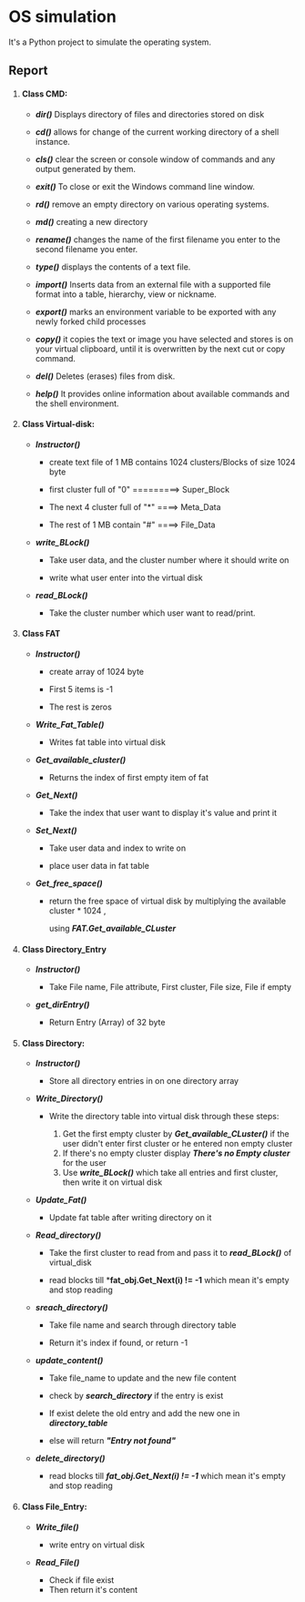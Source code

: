 # OS simulation

It's a Python project to simulate the operating system.



## Report

1. #### **Class CMD:** 

   - ***dir()***  Displays directory of files and directories stored on disk

   - ***cd()*** allows for change of the current working directory of a shell instance.

   - ***cls()*** clear the screen or console window of commands and any output generated by them.

   - ***exit()*** To close or exit the Windows command line window.

   - ***rd()*** remove an empty directory on various operating systems.

   - ***md()*** creating a new directory

   - ***rename()*** changes the name of the first filename you enter to the second filename you enter.

   - ***type()*** displays the contents of a text file.

   - ***import()*** Inserts data from an external file with a supported file format into a table, hierarchy, view or nickname.

   - ***export()*** marks an environment variable to be exported with any newly forked child processes

   - ***copy()*** it copies the text or image you have selected and stores is on your virtual clipboard, until it is overwritten by the next cut or copy command.

   - ***del()***  Deletes (erases) files from disk. 

   - ***help()***  It provides online information about available commands and the shell environment.

     

2. #### **Class Virtual-disk:**

   - ***Instructor()*** 

     - create text file of 1 MB contains 1024 clusters/Blocks of size 1024 byte 

     - first cluster full of "0" =========> Super_Block

     - The next 4 cluster full of "*" ====> Meta_Data

     - The rest of 1 MB contain "#" ====> File_Data

       

   - ***write_BLock()***

     - Take user data, and the cluster number where it should write on

     - write what user enter into the virtual disk

       

   - ***read_BLock()***

     - Take the cluster number which user want to read/print.

       

3. #### Class FAT

   - ***Instructor()*** 

     - create array of 1024 byte

     - First 5 items is -1

     - The rest is zeros

       

   - ***Write_Fat_Table()***

     - Writes fat table into virtual disk

       

   - ***Get_available_cluster()***

     - Returns the index of first empty item of fat

       

   - ***Get_Next()***

     - Take the index that user want to display it's value and print it

       

   - ***Set_Next()***

     - Take user data and index to write on

     - place user data in fat table

       

   - ***Get_free_space()***

     - return the free space of virtual disk by multiplying the available cluster * 1024 , 

       using ***FAT.Get_available_CLuster***



4. #### Class Directory_Entry

   - ***Instructor()*** 

     - Take File name, File attribute, First cluster, File size, File if empty

       

   - ***get_dirEntry()***

     - Return Entry (Array) of 32 byte

     

     

5. #### Class Directory:

   - ***Instructor()*** 

     - Store all directory entries in on one directory array

       

     

   - ***Write_Directory()***

     - Write the directory table into virtual disk through these steps:

       1. Get the first empty cluster by ***Get_available_CLuster()*** if the user didn't enter first cluster or he entered non empty cluster
       2. If there's no empty cluster display ***There's no Empty cluster*** for the user
       3. Use ***write_BLock()*** which take all entries and first cluster, then write it on virtual disk

       

   - ***Update_Fat()***

     - Update fat table after writing directory on it

       

   - ***Read_directory()***

     - Take the first cluster to read from and pass it to ***read_BLock()*** of virtual_disk

     - read blocks till ***fat_obj.Get_Next(i) != -1** which mean it's empty and stop reading

       

   - ***sreach_directory()***

     - Take file name and search through directory table 

     - Return it's index if found, or return -1

       

   - ***update_content()***

     - Take file_name to update and the new file content

     - check by ***search_directory*** if the entry is exist

     - If exist delete the old entry and add the new one in ***directory_table***

     - else will return ***"Entry not found"***

       

   - ***delete_directory()***

     - read blocks till ***fat_obj.Get_Next(i) != -1*** which mean it's empty and stop reading

       

6. #### **Class File_Entry**:

   - ***Write_file()***

     - write entry on virtual disk

       

   - ***Read_File()***

     - Check if file exist
     - Then return it's content
